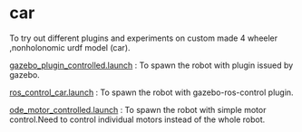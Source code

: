 # car
To try out different plugins and experiments on custom made 4 wheeler ,nonholonomic urdf model (car).

[gazebo_plugin_controlled.launch](https://github.com/DarkcrusherX/car/blob/master/launch/gazebo_plugin_controlled.launch) : To spawn the robot with plugin issued by gazebo.

[ros_control_car.launch](https://github.com/DarkcrusherX/car/blob/master/launch/ros_control_car.launch) : To spawn the robot with gazebo-ros-control plugin.

[ode_motor_controlled.launch](https://github.com/DarkcrusherX/car/blob/master/launch/ode_motor_controlled.launch) : To spawn the robot with simple motor control.Need to control individual motors instead of the whole robot.


